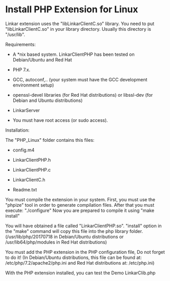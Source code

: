 # Install PHP Extension for Linux

Linkar extension uses the "libLinkarClientC.so" library.
You need to put "libLinkarClientC.so" in your library directory. Usually this directory is "/usr/lib".

Requirements:

- A *nix based system. LinkarClientPHP has been tested on Debian/Ubuntu and Red Hat

- PHP 7.x.

- GCC, autoconf,.. (your system must have the GCC development environment setup)

- openssl-devel libraries (for Red Hat distributions) or libssl-dev (for Debian and Ubuntu distributions)

- LinkarServer

- You must have root access (or sudo access).

Installation:

The "PHP_Linux" folder contains this files:

- config.m4

- LinkarClientPHP.h

- LinkarClientPHP.c

- LinkarClientC.h

- Readme.txt

You must compile the extension in your system.
First, you must use the "phpize" tool in order to generate compilation files.
After that you must execute: "./configure"
Now you are prepared to compile it using "make install"

You will have obtained a file called "LinkarClientPHP.so".
"install" option in the "make" command will copy this file into the php library folder.
(/usr/lib/php/20170718 in Debian/Ubuntu distributions or /usr/lib64/php/modules in Red Hat distributions)

You must add the PHP extension in the PHP configuration file, Do not forget to do it!
(In Debian/Ubuntu distributions, this file can be found at: /etc/php/7.2/apache2/php.ini and Red Hat distributions at: /etc/php.ini)
                               


With the PHP extension installed, you can test the Demo LinkarClib.php
